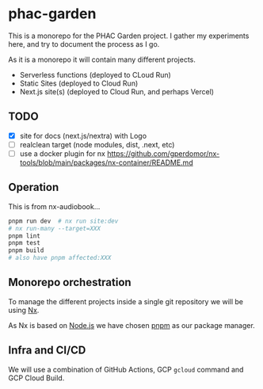 # phac-garden

This is a monorepo for the PHAC Garden project.
I gather my experiments here, and try to document the process as I go.

As it is a monorepo it will contain many different projects.

- Serverless functions (deployed to CLoud Run)
- Static Sites (deployed to Cloud Run)
- Next.js site(s) (deployed to Cloud Run, and perhaps Vercel)

## TODO

- [x] site for docs (next.js/nextra) with Logo
- [ ] realclean target (node modules, dist, .next, etc)
- [ ] use a docker plugin for nx <https://github.com/gperdomor/nx-tools/blob/main/packages/nx-container/README.md>

## Operation

This is from nx-audiobook...

```bash
pnpm run dev  # nx run site:dev
# nx run-many --target=XXX
pnpm lint
pnpm test
pnpm build
# also have pnpm affected:XXX
```

## Monorepo orchestration

To manage the different projects inside a single git repository we will be using [Nx](https://nx.dev/).

As Nx is based on [Node.js](https://nodejs.org/en) we have chosen [pnpm](https://pnpm.io/) as our package manager.

## Infra and CI/CD

We will use a combination of GitHub Actions, GCP `gcloud` command and GCP Cloud Build.
